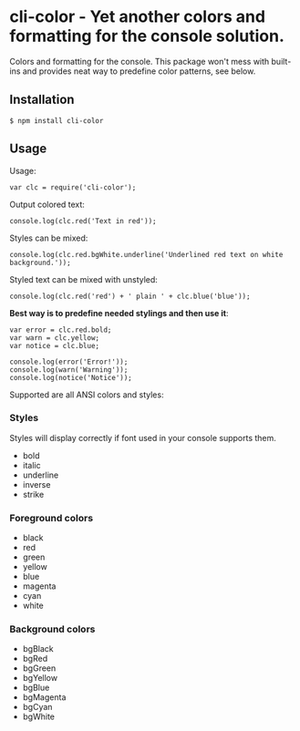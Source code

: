 # cli-color - Yet another colors and formatting for the console solution.

Colors and formatting for the console. This package won't mess with built-ins and provides neat way to predefine color patterns, see below.

## Installation

	$ npm install cli-color

## Usage

Usage:

	var clc = require('cli-color');

Output colored text:

	console.log(clc.red('Text in red'));

Styles can be mixed:

	console.log(clc.red.bgWhite.underline('Underlined red text on white background.'));

Styled text can be mixed with unstyled:

	console.log(clc.red('red') + ' plain ' + clc.blue('blue'));

__Best way is to predefine needed stylings and then use it__:

	var error = clc.red.bold;
	var warn = clc.yellow;
	var notice = clc.blue;

	console.log(error('Error!'));
	console.log(warn('Warning'));
	console.log(notice('Notice'));


Supported are all ANSI colors and styles:

### Styles

Styles will display correctly if font used in your console supports them.

* bold
* italic
* underline
* inverse
* strike

### Foreground colors

* black
* red
* green
* yellow
* blue
* magenta
* cyan
* white

### Background colors

* bgBlack
* bgRed
* bgGreen
* bgYellow
* bgBlue
* bgMagenta
* bgCyan
* bgWhite
